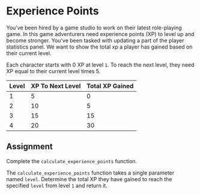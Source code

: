 # Experience Points

You've been hired by a game studio to work on their latest role-playing game. In this game adventurers need experience points (XP) to level up and become stronger. You've been tasked with updating a part of the player statistics panel. We want to show the total xp a player has gained based on their current level.

Each character starts with 0 XP at level `1`. To reach the next level, they need XP equal to their current level times 5.

|Level|XP To Next Level|Total XP Gained|
|---|---|---|
|1|5|0|
|2|10|5|
|3|15|15|
|4|20|30|

## Assignment

Complete the `calculate_experience_points` function.

The `calculate_experience_points` function takes a single parameter named `level`. Determine the total XP they have gained to reach the specified `level` from level `1` and return it.